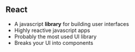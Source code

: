 ## React
* A javascript **library** for building user interfaces
* Highly reactive javascript apps
* Probably the most used UI library
* Breaks your UI into components
